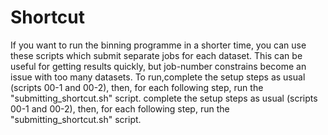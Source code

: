 # Shortcut 
If you want to run the binning programme in a shorter time, you can use these scripts which submit separate jobs for each dataset.
This can be useful for getting results quickly, but job-number constrains become an issue with too many datasets. 
To run,complete the setup steps as usual (scripts 00-1 and 00-2), then, for each following step, run the "submitting_shortcut.sh" 
script.  complete the setup steps as usual (scripts 00-1 and 00-2), then, for each following step, run the "submitting_shortcut.sh" 
script. 
